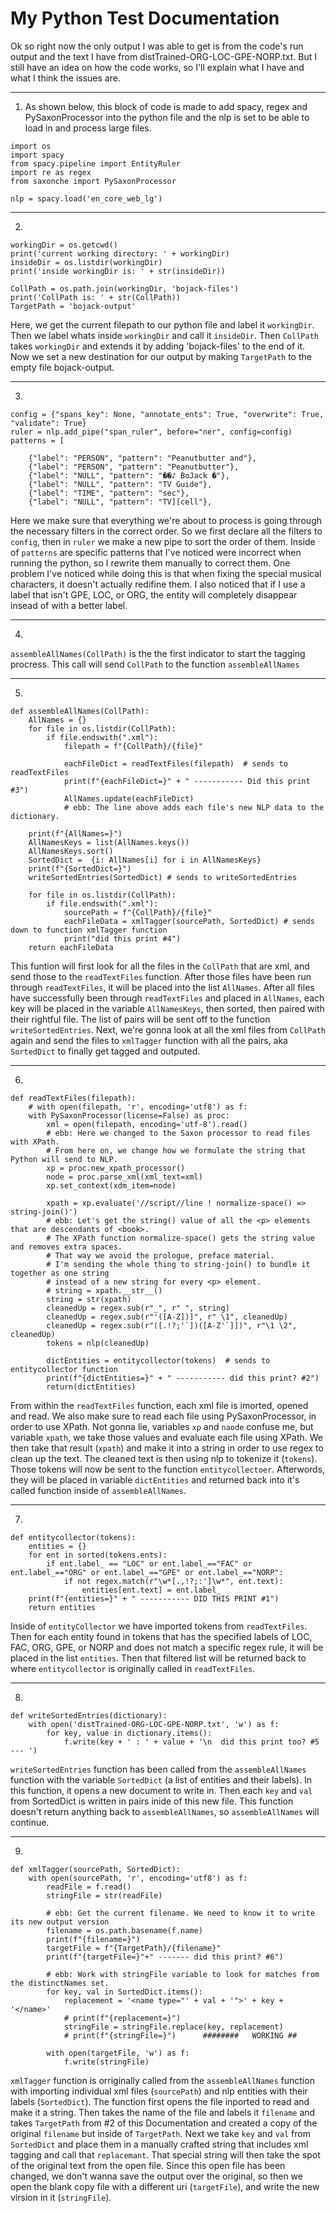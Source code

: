 # My Python Test Documentation
Ok so right now the only output I was able to get is from the code's run output and the text I have from distTrained-ORG-LOC-GPE-NORP.txt. But I still have an idea on how the code works, so I'll explain what I have and what I think the issues are. 

-----------------------------------------------------------------------------------------------------------------------------------------------------------------------
1. As shown below, this block of code is made to add spacy, regex and PySaxonProcessor into the python file and the nlp is set to be able to load in and process large files.
```
import os
import spacy
from spacy.pipeline import EntityRuler
import re as regex
from saxonche import PySaxonProcessor

nlp = spacy.load('en_core_web_lg')
```
-----------------------------------------------------------------------------------------------------------------------------------------------------------------------
2. 
```
workingDir = os.getcwd()
print('current working directory: ' + workingDir)
insideDir = os.listdir(workingDir)
print('inside workingDir is: ' + str(insideDir))

CollPath = os.path.join(workingDir, 'bojack-files')
print('CollPath is: ' + str(CollPath))
TargetPath = 'bojack-output'
```
Here, we get the current filepath to our python file and label it `workingDir`. Then we label whats inside `workingDir` and call it `insideDir`. Then `CollPath` takes `workingDir` and extends it by adding 'bojack-files' to the end of it. Now we set a new destination for our output by making `TargetPath` to the empty file bojack-output.

---------------------------------------------------------------------------------------------------------------------------------------------------------------------

3.
```
config = {"spans_key": None, "annotate_ents": True, "overwrite": True, "validate": True}
ruler = nlp.add_pipe("span_ruler", before="ner", config=config)
patterns = [

    {"label": "PERSON", "pattern": "Peanutbutter and"},
    {"label": "PERSON", "pattern": "Peanutbutter"},
    {"label": "NULL", "pattern": "��♪ BoJack �"},
    {"label": "NULL", "pattern": "TV Guide"},
    {"label": "TIME", "pattern": "sec"},
    {"label": "NULL", "pattern": "TV][cell"},
```
Here we make sure that everything we're about to process is going through the necessary filters in the correct order. So we first declare all the filters to `config`, then in `ruler` we make a new pipe to sort the order of them. Inside of `patterns` are specific patterns that I've noticed were incorrect when running the python, so I rewrite them manually to correct them. One problem I've noticed while doing this is that when fixing the special musical characters, it doesn't actually redifine them. I also noticed that if I use a label that isn't GPE, LOC, or ORG, the entity will completely disappear insead of with a better label.

-----------------------------------------------------------------------------------------------------------------------------------------------------------------------
4.
`assembleAllNames(CollPath)` is the the first indicator to start the tagging procress. This call will send `CollPath` to the function `assembleAllNames`

-----------------------------------------------------------------------------------------------------------------------------------------------------------------------
5.
```
def assembleAllNames(CollPath):
    AllNames = {}
    for file in os.listdir(CollPath):
        if file.endswith(".xml"):
            filepath = f"{CollPath}/{file}"

            eachFileDict = readTextFiles(filepath)  # sends to readTextFiles
            print(f"{eachFileDict=}" + " ----------- Did this print #3")
            AllNames.update(eachFileDict)
            # ebb: The line above adds each file's new NLP data to the dictionary.

    print(f"{AllNames=}")
    AllNamesKeys = list(AllNames.keys())
    AllNamesKeys.sort()
    SortedDict =  {i: AllNames[i] for i in AllNamesKeys}
    print(f"{SortedDict=}")
    writeSortedEntries(SortedDict) # sends to writeSortedEntries

    for file in os.listdir(CollPath):
        if file.endswith(".xml"):
            sourcePath = f"{CollPath}/{file}"
            eachFileData = xmlTagger(sourcePath, SortedDict) # sends down to function xmlTagger function
            print("did this print #4")
    return eachFileData
```
This funtion will first look for all the files in the `CollPath` that are xml, and send those to the `readTextFiles` function. After those files have been run through `readTextFiles`, it will be placed into the list `AllNames`. After all files have successfully been through `readTextFiles` and placed in `AllNames`, each key will be placed in the variable `AllNamesKeys`, then sorted, then paired with their rightful file. The list of pairs will be sent off to the function `writeSortedEntries`. Next, we're gonna look at all the xml files from `CollPath` again and send the files to `xmlTagger` function with all the pairs, aka `SortedDict` to finally get tagged and outputed. 

-----------------------------------------------------------------------------------------------------------------------------------------------------------------------
6.
```
def readTextFiles(filepath):
    # with open(filepath, 'r', encoding='utf8') as f:
    with PySaxonProcessor(license=False) as proc:
        xml = open(filepath, encoding='utf-8').read()
        # ebb: Here we changed to the Saxon processor to read files with XPath.
        # From here on, we change how we formulate the string that Python will send to NLP.
        xp = proc.new_xpath_processor()
        node = proc.parse_xml(xml_text=xml)
        xp.set_context(xdm_item=node)

        xpath = xp.evaluate('//script//line ! normalize-space() => string-join()')
        # ebb: Let's get the string() value of all the <p> elements that are descendants of <book>.
        # The XPath function normalize-space() gets the string value and removes extra spaces.
        # That way we avoid the prologue, preface material.
        # I'm sending the whole thing to string-join() to bundle it together as one string
        # instead of a new string for every <p> element.
        # string = xpath.__str__()
        string = str(xpath)
        cleanedUp = regex.sub(r"_", r" ", string)
        cleanedUp = regex.sub(r"'([A-Z])]", r" \1", cleanedUp)
        cleanedUp = regex.sub(r"([.!?;'`])([A-Z'`]])", r"\1 \2", cleanedUp)
        tokens = nlp(cleanedUp)

        dictEntities = entitycollector(tokens)  # sends to entitycollector function
        print(f"{dictEntities=}" + " ----------- did this print? #2")
        return(dictEntities)
```
From within the `readTextFiles` function, each xml file is imorted, opened and read. We also make sure to read each file using PySaxonProcessor, in order to use XPath. Not gonna lie, variables `xp` and `naode` confuse me, but variable `xpath`, we take those values and evaluate each file using XPath. We then take that result (`xpath`) and make it into a string in order to use regex to clean up the text. The cleaned text is then using nlp to tokenize it (`tokens`). Those tokens will now be sent to the function `entitycollectoer`. Afterwords, they will be placed in variable `dictEntities` and returned back into it's called function inside of `assembleAllNames`.

-----------------------------------------------------------------------------------------------------------------------------------------------------------------------
7.
```
def entitycollector(tokens):
    entities = {}
    for ent in sorted(tokens.ents):
        if ent.label_ == "LOC" or ent.label_=="FAC" or ent.label_=="ORG" or ent.label_=="GPE" or ent.label_=="NORP":
            if not regex.match(r"\w*[.,!?;:']\w*", ent.text):
                entities[ent.text] = ent.label_
    print(f"{entities=}" + " ----------- DID THIS PRINT #1")
    return entities
```
Inside of `entityCollector` we have imported tokens from `readTextFiles`. Then for each entity found in tokens that has the specified labels of LOC, FAC, ORG, GPE, or NORP and does not match a specific regex rule, it will be placed in the list `entities`. Then that filtered list will be returned back to where `entitycollector` is originally called in `readTextFiles`.

-----------------------------------------------------------------------------------------------------------------------------------------------------------------------
8.

```
def writeSortedEntries(dictionary):
    with open('distTrained-ORG-LOC-GPE-NORP.txt', 'w') as f:
        for key, value in dictionary.items():
            f.write(key + ' : ' + value + '\n  did this print too? #5 --- ')
```
`writeSortedEntries` function has been called from the `assembleAllNames` function with the variable `SortedDict` (a list of entities and their labels). In this function, it opens a new document to write in. Then each `key` and `val` from SortedDict is written in pairs inide of this new file. This function doesn't return anything back to `assembleAllNames`, so `assembleAllNames` will continue.

-----------------------------------------------------------------------------------------------------------------------------------------------------------------------
9.
```
def xmlTagger(sourcePath, SortedDict):
    with open(sourcePath, 'r', encoding='utf8') as f:
        readFile = f.read()
        stringFile = str(readFile)

        # ebb: Get the current filename. We need to know it to write its new output version
        filename = os.path.basename(f.name)
        print(f"{filename=}")
        targetFile = f"{TargetPath}/{filename}"
        print(f"{targetFile=}"+" ------- did this print? #6")

        # ebb: Work with stringFile variable to look for matches from the distinctNames set.
        for key, val in SortedDict.items():
            replacement = '<name type="' + val + '">' + key + '</name>'
            # print(f"{replacement=}")
            stringFile = stringFile.replace(key, replacement)
            # print(f"{stringFile=}")      ########   WORKING ##

        with open(targetFile, 'w') as f:
            f.write(stringFile)
```
`xmlTagger` function is orriginally called from the `assembleAllNames` function with importing individual xml files (`sourcePath`) and nlp entities with their labels (`SortedDict`). The function first opens the file inported to read and make it a string. Then takes the name of the file and labels it `filename` and takes `TargetPath` from #2 of this Documentation and created a copy of the original `filename` but inside of `TargetPath`. Next we take `key` and `val` from `SortedDict` and place them in a manually crafted string that includes xml tagging and call that `replacemant`. That special string will then take the spot of the original text from the open file. Since this open file has been changed, we don't wanna save the output over the original, so then we open the blank copy file with a different uri (`targetFile`), and write the new virsion in it (`stringFile`).

